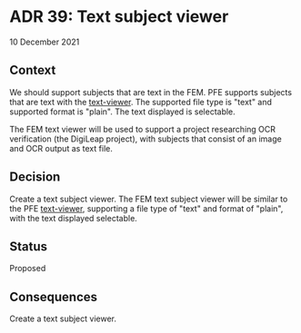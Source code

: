# ADR 39: Text subject viewer

10 December 2021

## Context
We should support subjects that are text in the FEM. PFE supports subjects that are text with the [text-viewer](https://github.com/zooniverse/Panoptes-Front-End/blob/master/app/components/file-viewer/text-viewer.jsx). The supported file type is "text" and supported format is "plain". The text displayed is selectable.

The FEM text viewer will be used to support a project researching OCR verification (the DigiLeap project), with subjects that consist of an image and OCR output as text file.

## Decision
Create a text subject viewer. The FEM text subject viewer will be similar to the PFE [text-viewer](https://github.com/zooniverse/Panoptes-Front-End/blob/master/app/components/file-viewer/text-viewer.jsx), supporting a file type of "text" and format of "plain", with the text displayed selectable.

## Status
Proposed

## Consequences
Create a text subject viewer.
